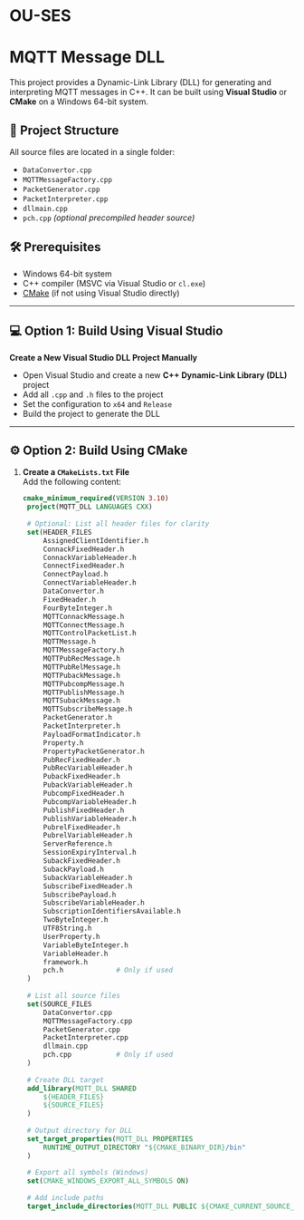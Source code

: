 # OU-SES

# MQTT Message DLL

This project provides a Dynamic-Link Library (DLL) for generating and interpreting MQTT messages in C++. It can be built using **Visual Studio** or **CMake** on a Windows 64-bit system.

## 📁 Project Structure

All source files are located in a single folder:

- `DataConvertor.cpp`
- `MQTTMessageFactory.cpp`
- `PacketGenerator.cpp`
- `PacketInterpreter.cpp`
- `dllmain.cpp`
- `pch.cpp` *(optional precompiled header source)*

## 🛠️ Prerequisites

- Windows 64-bit system
- C++ compiler (MSVC via Visual Studio or `cl.exe`)
- [CMake](https://cmake.org/download/) (if not using Visual Studio directly)

---

## 💻 Option 1: Build Using Visual Studio

**Create a New Visual Studio DLL Project Manually**
   - Open Visual Studio and create a new **C++ Dynamic-Link Library (DLL)** project
   - Add all `.cpp` and `.h` files to the project
   - Set the configuration to `x64` and `Release`
   - Build the project to generate the DLL

---

## ⚙️ Option 2: Build Using CMake

1. **Create a `CMakeLists.txt` File**  
   Add the following content:

   ```cmake
   cmake_minimum_required(VERSION 3.10)
    project(MQTT_DLL LANGUAGES CXX)
    
    # Optional: List all header files for clarity
    set(HEADER_FILES
        AssignedClientIdentifier.h
        ConnackFixedHeader.h
        ConnackVariableHeader.h
        ConnectFixedHeader.h
        ConnectPayload.h
        ConnectVariableHeader.h
        DataConvertor.h
        FixedHeader.h
        FourByteInteger.h
        MQTTConnackMessage.h
        MQTTConnectMessage.h
        MQTTControlPacketList.h
        MQTTMessage.h
        MQTTMessageFactory.h
        MQTTPubRecMessage.h
        MQTTPubRelMessage.h
        MQTTPubackMessage.h
        MQTTPubcompMessage.h
        MQTTPublishMessage.h
        MQTTSubackMessage.h
        MQTTSubscribeMessage.h
        PacketGenerator.h
        PacketInterpreter.h
        PayloadFormatIndicator.h
        Property.h
        PropertyPacketGenerator.h
        PubRecFixedHeader.h
        PubRecVariableHeader.h
        PubackFixedHeader.h
        PubackVariableHeader.h
        PubcompFixedHeader.h
        PubcompVariableHeader.h
        PublishFixedHeader.h
        PublishVariableHeader.h
        PubrelFixedHeader.h
        PubrelVariableHeader.h
        ServerReference.h
        SessionExpiryInterval.h
        SubackFixedHeader.h
        SubackPayload.h
        SubackVariableHeader.h
        SubscribeFixedHeader.h
        SubscribePayload.h
        SubscribeVariableHeader.h
        SubscriptionIdentifiersAvailable.h
        TwoByteInteger.h
        UTF8String.h
        UserProperty.h
        VariableByteInteger.h
        VariableHeader.h
        framework.h
        pch.h             # Only if used
    )
    
    # List all source files
    set(SOURCE_FILES
        DataConvertor.cpp
        MQTTMessageFactory.cpp
        PacketGenerator.cpp
        PacketInterpreter.cpp
        dllmain.cpp
        pch.cpp           # Only if used
    )
    
    # Create DLL target
    add_library(MQTT_DLL SHARED
        ${HEADER_FILES}
        ${SOURCE_FILES}
    )
    
    # Output directory for DLL
    set_target_properties(MQTT_DLL PROPERTIES
        RUNTIME_OUTPUT_DIRECTORY "${CMAKE_BINARY_DIR}/bin"
    )
    
    # Export all symbols (Windows)
    set(CMAKE_WINDOWS_EXPORT_ALL_SYMBOLS ON)
    
    # Add include paths
    target_include_directories(MQTT_DLL PUBLIC ${CMAKE_CURRENT_SOURCE_DIR})
